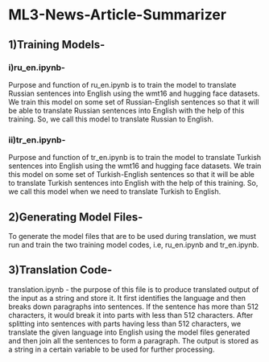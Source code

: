 # ML3-News-Article-Summarizer

## 1)Training Models-
### i)ru_en.ipynb-
Purpose and function of ru_en.ipynb is to train the model to translate Russian sentences into English using the wmt16 and hugging face datasets. We train this model on some set of Russian-English sentences so that it will be able to translate Russian sentences into English with the help of this training. So, we call this model to translate Russian to English.
### ii)tr_en.ipynb-
Purpose and function of tr_en.ipynb is to train the model to translate Turkish sentences into English using the wmt16 and hugging face datasets. We train this model on some set of Turkish-English sentences so that it will be able to translate Turkish sentences into English with the help of this training. So, we call this model when we need to translate Turkish to English.

## 2)Generating Model Files-
To generate the model files that are to be used during translation, we must run and train the two training model codes, i.e, ru_en.ipynb and tr_en.ipynb.

## 3)Translation Code-
translation.ipynb - the purpose of this file is to produce translated output of the input as a string and store it. It first identifies the language and then breaks down paragraphs into sentences. If the sentence has more than 512 characters, it would break it into parts with less than 512 characters. After splitting into sentences with parts having less than 512 characters, we translate the given language into English using the model files generated and then join all the sentences to form a paragraph. The output is stored as a string in a certain variable to be used for further processing.
